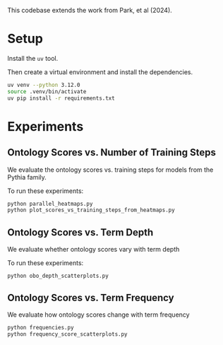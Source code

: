 This codebase extends the work from Park, et al (2024).

# Setup

Install the `uv` tool.

Then create a virtual environment and install the dependencies.

```bash
uv venv --python 3.12.0
source .venv/bin/activate
uv pip install -r requirements.txt
```

# Experiments

## Ontology Scores vs. Number of Training Steps
We evaluate the ontology scores vs. training steps for models from the Pythia family.

To run these experiments:

```bash
python parallel_heatmaps.py
python plot_scores_vs_training_steps_from_heatmaps.py
```

## Ontology Scores vs. Term Depth
We evaluate whether ontology scores vary with term depth

To run these experiments:

```
python obo_depth_scatterplots.py
```

## Ontology Scores vs. Term Frequency

We evaluate how ontology scores change with term frequency

```bash
python frequencies.py
python frequency_score_scatterplots.py
```

